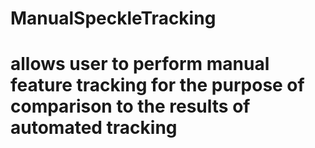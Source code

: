 # ManualSpeckleTracking
# allows user to perform manual feature tracking for the purpose of comparison to the results of automated tracking
